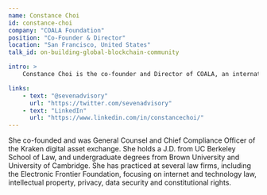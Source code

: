 ```yaml
---
name: Constance Choi
id: constance-choi
company: "COALA Foundation"
position: "Co-Founder & Director"
location: "San Francisco, United States"
talk_id: on-building-global-blockchain-community

intro: >
    Constance Choi is the co-founder and Director of COALA, an international multidisciplinary collaborative research and development initiative on blockchain technologies, smart contracts and decentralized autonomous applications.

links:
    - text: "@sevenadvisory"
      url: "https://twitter.com/sevenadvisory"
    - text: "LinkedIn"
      url: "https://www.linkedin.com/in/constancechoi/"
---
```


   She co-founded and was General Counsel and Chief Compliance Officer of the Kraken digital asset exchange. She holds a J.D. from UC Berkeley School of Law, and undergraduate degrees from Brown University and University of Cambridge. She has practiced at several law firms, including the Electronic Frontier Foundation, focusing on internet and technology law, intellectual property, privacy, data security and constitutional rights.
